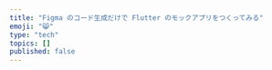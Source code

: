 ```yaml
---
title: "Figma のコード生成だけで Flutter のモックアプリをつくってみる"
emoji: "😸"
type: "tech"
topics: []
published: false
---
```


